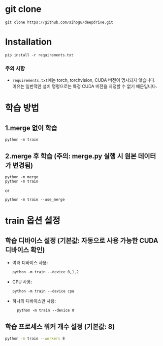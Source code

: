 # git clone
    git clone https://github.com/sihogu/deepdrive.git

# Installation
    pip install -r requirements.txt

### 주의 사항
- `requirements.txt`에는 torch, torchvision, CUDA 버전이 명시되지 않습니다. 이유는 일반적인 설치 명령으로는 특정 CUDA 버전을 지정할 수 없기 때문입니다.

# 학습 방법
## 1.merge 없이 학습 
    python -m train

## 2.merge 후 학습 (주의: merge.py 실행 시 원본 데이터가 변경됨)
    python -m merge
    python -m train

or

    python -m train --use_merge

# train 옵션 설정
## 학습 디바이스 설정 (기본값: 자동으로 사용 가능한 CUDA 디바이스 확인)



- 여러 디바이스 사용:

      python -m train --device 0,1,2

- CPU 사용:
  
      python -m train --device cpu
- 하나의 디바이스만 사용:

        python -m train --device 0

## 학습 프로세스 워커 개수 설정 (기본값: 8)

```bash
python -m train --workers 8
